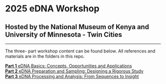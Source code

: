 # 2025 eDNA Workshop
## Hosted by the National Museum of Kenya and University of Minnesota - Twin Cities
---
The three- part workshop content can be found below. All references and materials are in the folders in this repo.

[**Part 1** eDNA Basics: Concepts, Opportunities and Applications](https://rpubs.com/cmantegna/edna_basics)  
[**Part 2** eDNA Preparation and Sampling: Designing a Rigorous Study](https://rpubs.com/cmantegna/edna_prep_sampling)  
[**Part 3** eDNA Processing and Analysis: From Sequences to Insight](https://rpubs.com/cmantegna/edna_processing_analysis)
